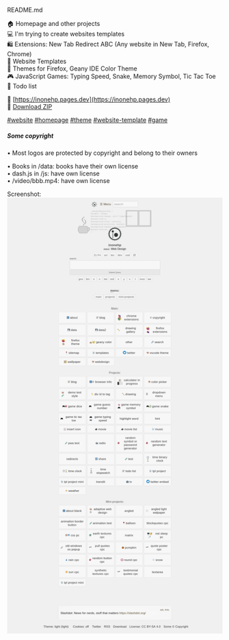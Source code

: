 README.md

🏠 Homepage and other projects  
💻 I'm trying to create websites templates  
🛍️ Extensions: New Tab Redirect ABC (Any website in New Tab, Firefox, Chrome)  
📄 Website Templates  
🎨 Themes for Firefox, Geany IDE Color Theme  
🎮 JavaScript Games: Typing Speed, Snake, Memory Symbol, Tic Tac Toe  
📝 Todo list  


🔗 [https://inonehp.pages.dev](https://inonehp.pages.dev)  
📁 [Download ZIP](https://github.com/inonehp/inonehp.github.io/archive/refs/heads/main.zip)  

[#website](https://github.com/topics/website?s=updated)
[#homepage](https://github.com/topics/homepage?s=updated)
[#theme](https://github.com/topics/theme?s=updated)
[#website-template](https://github.com/topics/website-template?s=updated)
[#game](https://github.com/topics/game?s=updated)


##### Some copyright

• Most logos are protected by copyright and belong to their owners  

• Books in /data: books have their own license  
• dash.js in /js: have own license  
• /video/bbb.mp4: have own license  



Screenshot:  
![screenshot](/img/screenshot.png)  
 
